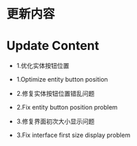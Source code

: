 # 更新内容
# Update Content

- 1.优化实体按钮位置
- 1.Optimize entity button position

- 2.修复实体按钮位置错乱问题
- 2.Fix entity button position problem

- 3.修复界面初次大小显示问题
- 3.Fix interface first size display problem

